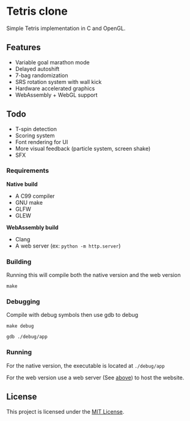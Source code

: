 # Tetris clone

Simple Tetris implementation in C and OpenGL.

## Features

- Variable goal marathon mode
- Delayed autoshift
- 7-bag randomization
- SRS rotation system with wall kick
- Hardware accelerated graphics
- WebAssembly + WebGL support

## Todo

- T-spin detection
- Scoring system
- Font rendering for UI
- More visual feedback (particle system, screen shake)
- SFX

### Requirements

**Native build**

- A C99 compiler
- GNU make
- GLFW
- GLEW

**WebAssembly build**

- Clang
- A web server (ex: `python -m http.server`)

### Building

Running this will compile both the native version and the web version

```
make
```

### Debugging

Compile with debug symbols then use gdb to debug

```
make debug

gdb ./debug/app
```

### Running

For the native version, the executable is located at `./debug/app`

For the web version use a web server (See [above](#requirements)) to host the
website.

## License

This project is licensed under the [MIT License](LICENSE).
